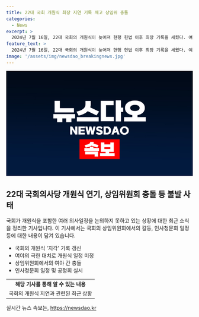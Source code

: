 ```yaml
---
title: 22대 국회 개원식 최장 지연 기록 깨고 상임위 충돌
categories:
  - News
excerpt: >
  2024년 7월 16일, 22대 국회의 개원식이 늦어져 현행 헌법 이후 최장 기록을 세웠다. 여야는 해병대원 특검법 처리와 윤석열 대통령 탄핵 청원 청문회 등을 놓고 대치하며 합의에 이르지 못했다. 국회의 충돌은 상임위 회의에서도 이어졌고, 불투명한 개원식 일정과 인사청문회가 국회를 전쟁터로 만들고 있다. 요즘 국민의 힘이 전당대회를 통해 진흙탕 싸움을 벌이는 것에 대해 우려를 표시했으며, 국민의힘은 야당이 일방적으로 법안을 처리하고 있다고 비판했다. 21대 국회에서 통과됐던 노란봉투법은 윤석열 대통령의 재의요구권 행사로 최종 폐기된 바 있다.
feature_text: >
  2024년 7월 16일, 22대 국회의 개원식이 늦어져 현행 헌법 이후 최장 기록을 세웠다. 여야는 해병대원 특검법 처리와 윤석열 대통령 탄핵 청원 청문회 등을 놓고 대치하며 합의에 이르지 못했다. 국회의 충돌은 상임위 회의에서도 이어졌고, 불투명한 개원식 일정과 인사청문회가 국회를 전쟁터로 만들고 있다. 요즘 국민의 힘이 전당대회를 통해 진흙탕 싸움을 벌이는 것에 대해 우려를 표시했으며, 국민의힘은 야당이 일방적으로 법안을 처리하고 있다고 비판했다. 21대 국회에서 통과됐던 노란봉투법은 윤석열 대통령의 재의요구권 행사로 최종 폐기된 바 있다.
image: '/assets/img/newsdao_breakingnews.jpg'
---
```


<p><img src="/assets/img/newsdao_breakingnews.jpg" alt="koreaapp 속보" /></p>

<h2 data-ke-size="size26">22대 국회의사당 개원식 연기, 상임위원회 충돌 등 불발 사태</h2>

<p data-ke-size="size16"></p>

<p>국회가 개원식을 포함한 여러 의사일정을 논의하지 못하고 있는 상황에 대한 최근 소식을 정리한 기사입니다. 이 기사에서는 국회의 상임위원회에서의 갈등, 인사청문회 일정 등에 대한 내용이 담겨 있습니다.</p>

<ul>
    <li>국회의 개원식 '지각' 기록 갱신</li>
    <li>여야의 극한 대치로 개원식 일정 미정</li>
    <li>상임위원회에서의 여야 간 충돌</li>
    <li>인사청문회 일정 및 공청회 실시</li>
</ul>

<table>
    <tr>
        <td style="text-align: center; height: 17px;"><b>해당 기사를 통해 알 수 있는 내용</b></td>
    </tr>
    <tr>
        <td style="text-align: center; height: 17px;">국회의 개원식 지연과 관련된 최근 상황</td>
    </tr>
</table>

<p data-ke-size="size16"></p>
실시간 뉴스 속보는, <a href="https://newsdao.kr" rel="dofollow">https://newsdao.kr</a>


